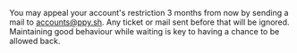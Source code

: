 
You may appeal your account's restriction 3 months from now by sending a mail to accounts@ppy.sh. Any ticket or mail sent before that will be ignored. Maintaining good behaviour while waiting is key to having a chance to be allowed back.